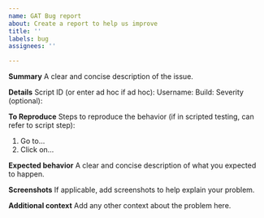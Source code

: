 ```yaml
---
name: GAT Bug report
about: Create a report to help us improve
title: ''
labels: bug
assignees: ''

---
```


**Summary**
A clear and concise description of the issue.

**Details**
Script ID (or enter ad hoc if ad hoc):
Username: 
Build: 
Severity (optional):

**To Reproduce**
Steps to reproduce the behavior (if in scripted testing, can refer to script step):
1. Go to… 
2. Click on… 

**Expected behavior**
A clear and concise description of what you expected to happen.

**Screenshots**
If applicable, add screenshots to help explain your problem.

**Additional context**
Add any other context about the problem here.
